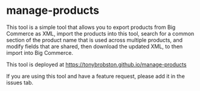 # manage-products

This tool is a simple tool that allows you to export products from Big Commerce as XML, import the products into this tool, search for a common section of the product name that is used across multiple products, and modify fields that are shared, then download the updated XML, to then import into Big Commerce.  

This tool is deployed at https://tonybrobston.github.io/manage-products

If you are using this tool and have a feature request, please add it in the issues tab.
